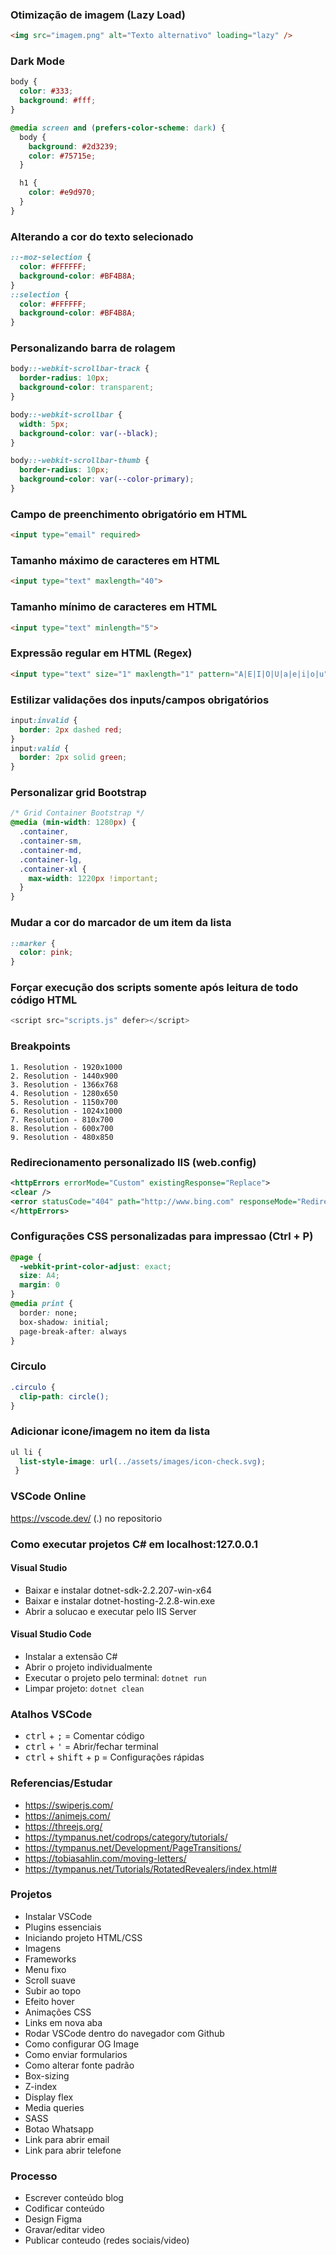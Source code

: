 ### Otimização de imagem (Lazy Load)

```html
<img src="imagem.png" alt="Texto alternativo" loading="lazy" />
```

### Dark Mode
```css
body {
  color: #333;
  background: #fff;
}

@media screen and (prefers-color-scheme: dark) {
  body {
    background: #2d3239;
    color: #75715e;
  }

  h1 {
    color: #e9d970;
  }
}
```

### Alterando a cor do texto selecionado
```css
::-moz-selection {
  color: #FFFFFF;
  background-color: #BF4B8A;
}
::selection {
  color: #FFFFFF;
  background-color: #BF4B8A;
}
```

### Personalizando barra de rolagem
```css
body::-webkit-scrollbar-track {
  border-radius: 10px;
  background-color: transparent;
}

body::-webkit-scrollbar {
  width: 5px;
  background-color: var(--black);
}

body::-webkit-scrollbar-thumb {
  border-radius: 10px;
  background-color: var(--color-primary);
}
```

### Campo de preenchimento obrigatório em HTML

```html
<input type="email" required>
```

### Tamanho máximo de caracteres em HTML
```html
<input type="text" maxlength="40">
```

### Tamanho mínimo de caracteres em HTML
```html
<input type="text" minlength="5">
```

### Expressão regular em HTML (Regex)
```html
<input type="text" size="1" maxlength="1" pattern="A|E|I|O|U|a|e|i|o|u" required>
```

### Estilizar validações dos inputs/campos obrigatórios
```css
input:invalid {
  border: 2px dashed red;
}
input:valid {
  border: 2px solid green;
}
```

### Personalizar grid Bootstrap

```css
/* Grid Container Bootstrap */
@media (min-width: 1280px) {
  .container,
  .container-sm,
  .container-md,
  .container-lg,
  .container-xl {
    max-width: 1220px !important;
  }
}
```

### Mudar a cor do marcador de um item da lista

```css
::marker {
  color: pink;
}
```

### Forçar execução dos scripts somente após leitura de todo código HTML

```js
<script src="scripts.js" defer></script>
```

### Breakpoints

```´txt
1. Resolution - 1920x1000
2. Resolution - 1440x900
3. Resolution - 1366x768
4. Resolution - 1280x650
5. Resolution - 1150x700
6. Resolution - 1024x1000
7. Resolution - 810x700
8. Resolution - 600x700
9. Resolution - 480x850
```

### Redirecionamento personalizado IIS (web.config)

```xml
<httpErrors errorMode="Custom" existingResponse="Replace">
<clear />
<error statusCode="404" path="http://www.bing.com" responseMode="Redirect"/>
</httpErrors>
```

### Configurações CSS personalizadas para impressao (Ctrl + P)
```css
@page {
  -webkit-print-color-adjust: exact;
  size: A4;
  margin: 0
}
@media print {
  border: none;
  box-shadow: initial;
  page-break-after: always
}
```

### Circulo
```css
.circulo {
  clip-path: circle();
}
```

### Adicionar icone/imagem no item da lista
```css
ul li {
  list-style-image: url(../assets/images/icon-check.svg);
 }
```

### VSCode Online
https://vscode.dev/
(.) no repositorio

### Como executar projetos C# em localhost:127.0.0.1

#### Visual Studio
- Baixar e instalar dotnet-sdk-2.2.207-win-x64
- Baixar e instalar dotnet-hosting-2.2.8-win.exe
- Abrir a solucao e executar pelo IIS Server

#### Visual Studio Code
- Instalar a extensão C#
- Abrir o projeto individualmente
- Executar o projeto pelo terminal: `dotnet run`
- Limpar projeto: `dotnet clean`

### Atalhos VSCode

- <kbd>ctrl</kbd> + <kbd>;</kbd> = Comentar código
- <kbd>ctrl</kbd> + <kbd>'</kbd> = Abrir/fechar terminal
- <kbd>ctrl</kbd> + <kbd>shift</kbd> + <kbd>p</kbd> = Configurações rápidas

### Referencias/Estudar

- https://swiperjs.com/
- https://animejs.com/
- https://threejs.org/
- https://tympanus.net/codrops/category/tutorials/
- https://tympanus.net/Development/PageTransitions/
- https://tobiasahlin.com/moving-letters/
- https://tympanus.net/Tutorials/RotatedRevealers/index.html#

### Projetos
- Instalar VSCode
- Plugins essenciais
- Iniciando projeto HTML/CSS
- Imagens
- Frameworks
- Menu fixo
- Scroll suave
- Subir ao topo
- Efeito hover
- Animações CSS
- Links em nova aba
- Rodar VSCode dentro do navegador com Github
- Como configurar OG Image
- Como enviar formularios
- Como alterar fonte padrão
- Box-sizing
- Z-index
- Display flex
- Media queries
- SASS
- Botao Whatsapp
- Link para abrir email
- Link para abrir telefone

### Processo
- Escrever conteúdo blog
- Codificar conteúdo
- Design Figma
- Gravar/editar video
- Publicar conteudo (redes sociais/video)
